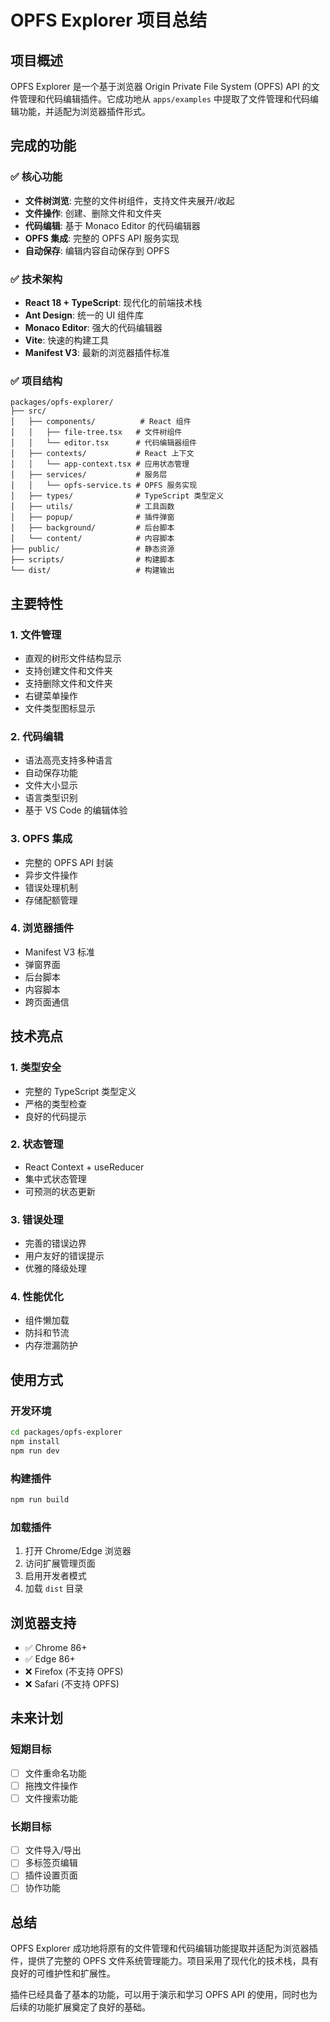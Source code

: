 # OPFS Explorer 项目总结

## 项目概述

OPFS Explorer 是一个基于浏览器 Origin Private File System (OPFS) API 的文件管理和代码编辑插件。它成功地从 `apps/examples` 中提取了文件管理和代码编辑功能，并适配为浏览器插件形式。

## 完成的功能

### ✅ 核心功能

- **文件树浏览**: 完整的文件树组件，支持文件夹展开/收起
- **文件操作**: 创建、删除文件和文件夹
- **代码编辑**: 基于 Monaco Editor 的代码编辑器
- **OPFS 集成**: 完整的 OPFS API 服务实现
- **自动保存**: 编辑内容自动保存到 OPFS

### ✅ 技术架构

- **React 18 + TypeScript**: 现代化的前端技术栈
- **Ant Design**: 统一的 UI 组件库
- **Monaco Editor**: 强大的代码编辑器
- **Vite**: 快速的构建工具
- **Manifest V3**: 最新的浏览器插件标准

### ✅ 项目结构

```
packages/opfs-explorer/
├── src/
│   ├── components/          # React 组件
│   │   ├── file-tree.tsx   # 文件树组件
│   │   └── editor.tsx      # 代码编辑器组件
│   ├── contexts/           # React 上下文
│   │   └── app-context.tsx # 应用状态管理
│   ├── services/           # 服务层
│   │   └── opfs-service.ts # OPFS 服务实现
│   ├── types/              # TypeScript 类型定义
│   ├── utils/              # 工具函数
│   ├── popup/              # 插件弹窗
│   ├── background/         # 后台脚本
│   └── content/            # 内容脚本
├── public/                 # 静态资源
├── scripts/                # 构建脚本
└── dist/                   # 构建输出
```

## 主要特性

### 1. 文件管理

- 直观的树形文件结构显示
- 支持创建文件和文件夹
- 支持删除文件和文件夹
- 右键菜单操作
- 文件类型图标显示

### 2. 代码编辑

- 语法高亮支持多种语言
- 自动保存功能
- 文件大小显示
- 语言类型识别
- 基于 VS Code 的编辑体验

### 3. OPFS 集成

- 完整的 OPFS API 封装
- 异步文件操作
- 错误处理机制
- 存储配额管理

### 4. 浏览器插件

- Manifest V3 标准
- 弹窗界面
- 后台脚本
- 内容脚本
- 跨页面通信

## 技术亮点

### 1. 类型安全

- 完整的 TypeScript 类型定义
- 严格的类型检查
- 良好的代码提示

### 2. 状态管理

- React Context + useReducer
- 集中式状态管理
- 可预测的状态更新

### 3. 错误处理

- 完善的错误边界
- 用户友好的错误提示
- 优雅的降级处理

### 4. 性能优化

- 组件懒加载
- 防抖和节流
- 内存泄漏防护

## 使用方式

### 开发环境

```bash
cd packages/opfs-explorer
npm install
npm run dev
```

### 构建插件

```bash
npm run build
```

### 加载插件

1. 打开 Chrome/Edge 浏览器
2. 访问扩展管理页面
3. 启用开发者模式
4. 加载 `dist` 目录

## 浏览器支持

- ✅ Chrome 86+
- ✅ Edge 86+
- ❌ Firefox (不支持 OPFS)
- ❌ Safari (不支持 OPFS)

## 未来计划

### 短期目标

- [ ] 文件重命名功能
- [ ] 拖拽文件操作
- [ ] 文件搜索功能

### 长期目标

- [ ] 文件导入/导出
- [ ] 多标签页编辑
- [ ] 插件设置页面
- [ ] 协作功能

## 总结

OPFS Explorer 成功地将原有的文件管理和代码编辑功能提取并适配为浏览器插件，提供了完整的 OPFS 文件系统管理能力。项目采用了现代化的技术栈，具有良好的可维护性和扩展性。

插件已经具备了基本的功能，可以用于演示和学习 OPFS API 的使用，同时也为后续的功能扩展奠定了良好的基础。

